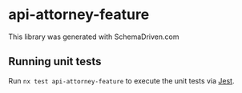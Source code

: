 
# api-attorney-feature

This library was generated with SchemaDriven.com

## Running unit tests

Run `nx test api-attorney-feature` to execute the unit tests via [Jest](https://jestjs.io).


